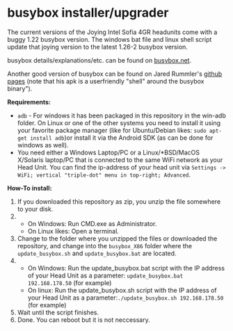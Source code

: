 # busybox installer/upgrader

The current versions of the Joying Intel Sofia 4GR headunits come with a buggy 1.22 busybox version. The windows bat file and linux shell script update that joying version to the latest 1.26-2 busybox version.

busybox details/explanations/etc. can be found on [busybox.net](https://busybox.net/).

Another good version of busybox can be found on Jared Rummler's [github pages](https://github.com/jrummyapps/BusyBox) (note that his apk is a userfriendly "shell" around the busybox binary").


**Requirements:**</br>
  * `adb` - For windows it has been packaged in this repository in the win-adb folder. On Linux or one of the other systems you need to install it using your favorite package manager (like for Ubuntu/Debian likes: `sudo apt-get install adb`)or install it via the Android SDK (as can be done for windows as well).
  * You need either a Windows Laptop/PC or a Linux/\*BSD/MacOS X/Solaris laptop/PC that is connected to the same WiFi network as your Head Unit. You can find the ip-address of your head unit via `Settings -> WiFi; vertical "triple-dot" menu in top-right; Advanced`. 

**How-To install:**</br>
1. If you downloaded this repository as zip, you unzip the file somewhere to your disk.
2. 
    * On Windows: Run CMD.exe as Administrator. 
    * On Linux likes: Open a terminal.
3. Change to the folder where you unzipped the files or downloaded the repository, and change into the `busybox_X86` folder where the `update_busybox.sh` and `update_busybox.bat` are located.
4. 
    * On Windows: Run the update_busybox.bat script with the IP address of your Head Unit as a parameter: `update_busybox.bat 192.168.178.50` (for example)
    * On linux: Run the update_busybox.sh script with the IP address of your Head Unit as a parameter:`./update_busybox.sh 192.168.178.50` (for example)
5. Wait until the script finishes.
6. Done. You can reboot but it is not neccessary.

